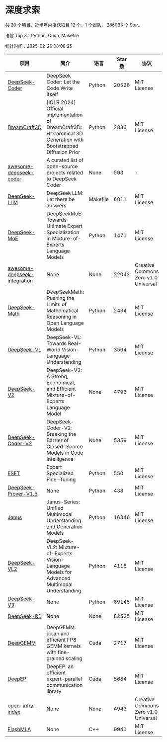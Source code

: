 # 深度求索

共 20 个项目，近半年内活跃项目 12 个，1 个团队， 286033 个 Star。

语言 Top 3：Python, Cuda, Makefile

统计时间：2025-02-26 08:08:25

| 项目 | 简介 | 语言 | Star 数 | 协议 | 创建时间 | 最后更新时间 | 最后提交时间 |
| --- | --- | --- | --- | --- | --- | --- | --- |
| [DeepSeek-Coder](https://github.com/deepseek-ai/DeepSeek-Coder) | DeepSeek Coder: Let the Code Write Itself | Python | 20526 | MIT License | 2023-10-20 | 2025-02-26 | 2024-05-21 |
| [DreamCraft3D](https://github.com/deepseek-ai/DreamCraft3D) | [ICLR 2024] Official implementation of DreamCraft3D: Hierarchical 3D Generation with Bootstrapped Diffusion Prior | Python | 2833 | MIT License | 2023-10-23 | 2025-02-26 | 2024-08-21 |
| [awesome-deepseek-coder](https://github.com/deepseek-ai/awesome-deepseek-coder) | A curated list of open-source projects related to DeepSeek Coder | None | 593 | - | 2023-11-06 | 2025-02-26 | 2024-04-03 |
| [DeepSeek-LLM](https://github.com/deepseek-ai/DeepSeek-LLM) | DeepSeek LLM: Let there be answers | Makefile | 6011 | MIT License | 2023-11-29 | 2025-02-26 | 2024-02-04 |
| [DeepSeek-MoE](https://github.com/deepseek-ai/DeepSeek-MoE) | DeepSeekMoE: Towards Ultimate Expert Specialization in Mixture-of-Experts Language Models | Python | 1471 | MIT License | 2024-01-02 | 2025-02-26 | 2024-01-16 |
| [awesome-deepseek-integration](https://github.com/deepseek-ai/awesome-deepseek-integration) | None | None | 22042 | Creative Commons Zero v1.0 Universal | 2024-01-11 | 2025-02-26 | 2025-02-26 |
| [DeepSeek-Math](https://github.com/deepseek-ai/DeepSeek-Math) | DeepSeekMath: Pushing the Limits of Mathematical Reasoning in Open Language Models | Python | 2434 | MIT License | 2024-02-05 | 2025-02-26 | 2024-04-15 |
| [DeepSeek-VL](https://github.com/deepseek-ai/DeepSeek-VL) | DeepSeek-VL: Towards Real-World Vision-Language Understanding | Python | 3564 | MIT License | 2024-03-07 | 2025-02-26 | 2024-04-24 |
| [DeepSeek-V2](https://github.com/deepseek-ai/DeepSeek-V2) | DeepSeek-V2: A Strong, Economical, and Efficient Mixture-of-Experts Language Model | None | 4796 | MIT License | 2024-04-22 | 2025-02-26 | 2024-09-25 |
| [DeepSeek-Coder-V2](https://github.com/deepseek-ai/DeepSeek-Coder-V2) | DeepSeek-Coder-V2: Breaking the Barrier of Closed-Source Models in Code Intelligence | None | 5359 | MIT License | 2024-06-14 | 2025-02-26 | 2024-09-24 |
| [ESFT](https://github.com/deepseek-ai/ESFT) | Expert Specialized Fine-Tuning | Python | 550 | MIT License | 2024-07-04 | 2025-02-26 | 2024-09-22 |
| [DeepSeek-Prover-V1.5](https://github.com/deepseek-ai/DeepSeek-Prover-V1.5) | None | Python | 438 | MIT License | 2024-08-15 | 2025-02-26 | 2024-08-16 |
| [Janus](https://github.com/deepseek-ai/Janus) | Janus-Series: Unified Multimodal Understanding and Generation Models | Python | 16346 | MIT License | 2024-10-18 | 2025-02-26 | 2025-02-01 |
| [DeepSeek-VL2](https://github.com/deepseek-ai/DeepSeek-VL2) | DeepSeek-VL2: Mixture-of-Experts Vision-Language Models for Advanced Multimodal Understanding | Python | 4115 | MIT License | 2024-12-13 | 2025-02-26 | 2025-02-26 |
| [DeepSeek-V3](https://github.com/deepseek-ai/DeepSeek-V3) | None | Python | 89145 | MIT License | 2024-12-26 | 2025-02-26 | 2025-02-24 |
| [DeepSeek-R1](https://github.com/deepseek-ai/DeepSeek-R1) | None | None | 82525 | MIT License | 2025-01-20 | 2025-02-26 | 2025-02-24 |
| [DeepGEMM](https://github.com/deepseek-ai/DeepGEMM) | DeepGEMM: clean and efficient FP8 GEMM kernels with fine-grained scaling | Cuda | 2717 | MIT License | 2025-02-13 | 2025-02-26 | 2025-02-26 |
| [DeepEP](https://github.com/deepseek-ai/DeepEP) | DeepEP: an efficient expert-parallel communication library | Cuda | 5684 | MIT License | 2025-02-17 | 2025-02-26 | 2025-02-26 |
| [open-infra-index](https://github.com/deepseek-ai/open-infra-index) | None | None | 4943 | Creative Commons Zero v1.0 Universal | 2025-02-21 | 2025-02-26 | 2025-02-26 |
| [FlashMLA](https://github.com/deepseek-ai/FlashMLA) | None | C++ | 9941 | MIT License | 2025-02-21 | 2025-02-26 | 2025-02-26 |
